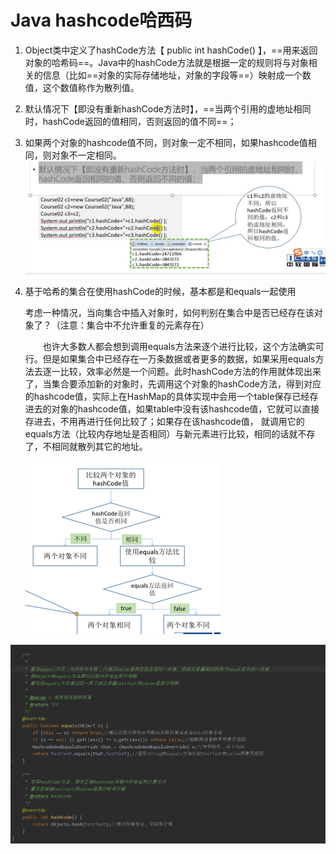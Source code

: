 # Java hashcode哈西码

1. Object类中定义了hashCode方法【 public int hashCode() 】，==用来返回对象的哈希码==。Java中的hashCode方法就是根据一定的规则将与对象相关的信息（比如==对象的实际存储地址，对象的字段等==）映射成一个数值，这个数值称作为散列值。

2. 默认情况下【即没有重新hashCode方法时】，==当两个引用的虚地址相同时，hashCode返回的值相同，否则返回的值不同==；

3. 如果两个对象的hashcode值不同，则对象一定不相同，如果hashcode值相同，则对象不一定相同。![image-20210122095641759](image-20210122095641759.png)

4. 基于哈希的集合在使用hashCode的时候，基本都是和equals一起使用

   考虑一种情况，当向集合中插入对象时，如何判别在集合中是否已经存在该对象了？（注意：集合中不允许重复的元素存在）

   　　也许大多数人都会想到调用equals方法来逐个进行比较，这个方法确实可行。但是如果集合中已经存在一万条数据或者更多的数据，如果采用equals方法去逐一比较，效率必然是一个问题。此时hashCode方法的作用就体现出来了，当集合要添加新的对象时，先调用这个对象的hashCode方法，得到对应的hashcode值，实际上在HashMap的具体实现中会用一个table保存已经存进去的对象的hashcode值，如果table中没有该hashcode值，它就可以直接存进去，不用再进行任何比较了；如果存在该hashcode值， 就调用它的equals方法（比较内存地址是否相同）与新元素进行比较，相同的话就不存了，不相同就散列其它的地址。

   ![image-20210122101700724](image-20210122101700724.png)

![image-20210122115813822](image-20210122115813822.png)